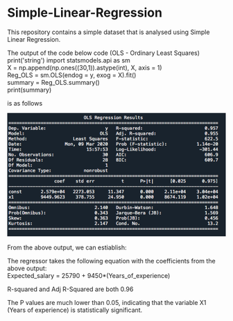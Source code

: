 # Simple-Linear-Regression

This repository contains a simple dataset that is analysed using Simple Linear Regression. 

The output of the code below code (OLS - Ordinary Least Squares)
print('string')
import statsmodels.api as sm <br />
X = np.append(np.ones((30,1)).astype(int), X, axis = 1) <br />
Reg_OLS = sm.OLS(endog = y, exog = X).fit() <br /> 
summary = Reg_OLS.summary() <br />
print(summary) <br />

is as follows

<img src = 'Screen_shot.png' width='1000'>

From the above output, we can estiablish:

The regressor takes the following equation with the coefficients from the above output:  
Expected_salary = 25790 + 9450*(Years_of_experience)

R-squared and Adj R-Squared are both 0.96

The P values are much lower than 0.05, indicating that the variable X1 (Years of experience) is statistically significant.
